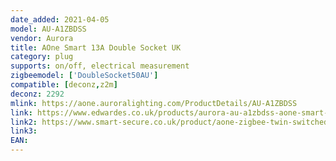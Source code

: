 ```yaml
---
date_added: 2021-04-05
model: AU-A1ZBDSS
vendor: Aurora
title: AOne Smart 13A Double Socket UK 
category: plug
supports: on/off, electrical measurement
zigbeemodel: ['DoubleSocket50AU']
compatible: [deconz,z2m]
deconz: 2292
mlink: https://aone.auroralighting.com/ProductDetails/AU-A1ZBDSS
link: https://www.edwardes.co.uk/products/aurora-au-a1zbdss-aone-smart-13a-double-socket
link2: https://www.smart-secure.co.uk/product/aone-zigbee-twin-switched-socket/
link3: 
EAN: 
---
```

